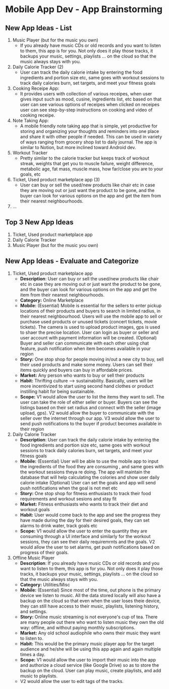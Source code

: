 Mobile App Dev - App Brainstorming
===

## New App Ideas - List
1. Music Player (but for the music you own) 
   - If you already have music CDs or old records and you want to listen to them, this app is for you. Not only does it play those tracks, it backups your music, settings, playlists ... on the cloud so that the music always stays with you. 
2. Daily Calorie Tracker (2)
    - User can track the daily calorie intake by entering the food ingredients and portion size etc, same goes with workout sessions to track daily calories burn, set targets, and meet your fitness goals 
3. Cooking Receipe App:
    - It provides users with collection of various receipes, when user gives input such as mood, cusine, ingredients list, etc based on that user can see various options of receipes when clicked on receipes user can see step-by-step instructions on cooking and video of cooking receipe. 
4. Note Taking App:
    - A mobile friendly note taking app that is simple, yet productive for storing and organizing your thoughts and reminders into one place and share it with other people if needed. This can be used in variety of ways ranging from grocery shop list to daily journal. The app is similar to Notion, but more inclined toward Android dev. 
5. Workout Tracker
    - Pretty similar to the calorie tracker but keeps track of workout streak, weights that get you to muscle failure, weight difference, metabolic age, fat mass, muscle mass, how far/close you are to your goals, etc
6. Ticket, Used product marketplace app (3)
    - User  can buy or sell the used/new products like chair etc in case they are moving out or just want the product to be gone, and the buyer can look for various options on the app and get the item from their nearest neighbourhoods.
10. ...   

## Top 3 New App Ideas
1. Ticket, Used product marketplace app
2. Daily Calorie Tracker
3. Music Player (but for the music you own) 

## New App Ideas - Evaluate and Categorize
1. Ticket, Used product marketplace app
   - **Description**: User  can buy or sell the used/new products like chair etc in case they are moving out or just want the product to be gone, and the buyer can look for various options on the app and get the item from their nearest neighbourhoods.
   - **Category:** Online Marketplace
   - **Mobile:** (Essential) Mobile is essential for the sellers to enter pickup locations of their products and buyers to search in limited radius, in their nearest neighbourhood. Users will use the mobile app to sell or purchase used products or unused tickets (concert tickets, movie tickets). The camera is used to upload product images, gps is used to shaer the precise location. User can login as buyer or seller and user account with payment information will be created. (Optional) Buyer and seller can communicate with each other using chat feature, push notification when item becomes available in your region
   - **Story:** One stop shop for people moving in/out a new city to buy, sell their used products and make some money. Users can sell their items quickly and buyers can buy in affordable prices.
   - **Market:** Any person who wants to buy or sell their products
   - **Habit:** Thrifting culture —> sustainability. Basically, users will be more incentivized to start using second hand clothes or product instilling habit for being sustainable.
   - **Scope:** V1 would allow the user to list the items they want to sell. The user can take the role of either seller or buyer. Buyers can see the listings based on their set radius and connect with the seller (image upload, gps). V2 would allow the buyer to communicate with the seller over the internet through our app. V3 would allow the user to send push notifications to the buyer if product becomes available in their region
2. Daily Calorie Tracker
   - **Description**: User can track the daily calorie intake by entering the food ingredients and portion size etc, same goes with workout sessions to track daily calories burn, set targets, and meet your fitness goals
   - **Mobile:** (Essential) User will be able to use the mobile app to input the ingredients of the food they are consuming , and same goes with the workout sessions theya re doing. The app will maintain the database that will help calculating the colories and show user daily calorie intake (Optional) User can set the goals and app will send push notifications when the goal is not met etc
   - **Story:** One stop shop for fitness enthusiasts to track their food requirements and workout sesions and stay fit
   - **Market:** Fitness enthusiasts who wants to track their diet and workout goals
   - **Habit:** User would come back to the app and see the progress they have made during the day for their desired goals, they can set alarms to drink water, track goals etc
   - **Scope:** V1 would allow the user to enter the quantity they are consuming through a UI interface and similarly for the workout sessions, they can see their daily requiremrnts and the goals. V2 would allow the user to set alarms, get push notifications based on progress of their goals.
2. Offline Music Player
   - **Description**: If you already have music CDs or old records and you want to listen to them, this app is for you. Not only does it play those tracks, it backups your music, settings, playlists ... on the cloud so that the music always stays with you. 
   - **Category:** Utilities/Misc
   - **Mobile:** (Essential) Since most of the time, out phone is the primary device we listen to music. All the data stored locally will also have a backup on the cloud so that even when the user loses theie device, they can still have access to their music, playlists, listening history, and settings. 
   - **Story:** Online music streaming is not everyone's cup of tea. There are many people out there who want to listen music they own the old way: offline, and without paying monthly subscriptions. 
   - **Market:** Any old school audiophile who owns their music they want to listen to. 
   - **Habit:** This would be the primary music player app for the target audience and he/she will be using this app again and again multiple times a day. 
   - **Scope:** V1 would allow the user to import their music into the app and authorize a cloud service (like Google Drive) so as to store the backup on the cloud. User can play music, create playlists, and add music to playlists. 
   - V2 would allow the user to edit tags of the tracks. 


